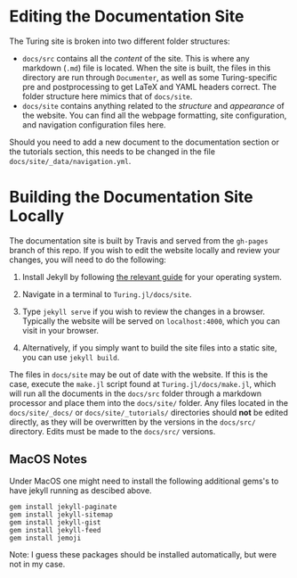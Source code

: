 # Editing the Documentation Site

The Turing site is broken into two different folder structures:

- `docs/src` contains all the _content_ of the site. This is where any markdown (`.md`) file is located. When the site is built, the files in this directory are run through `Documenter`, as well as some Turing-specific pre and postprocessing to get LaTeX and YAML headers correct. The folder structure here mimics that of `docs/site`.
- `docs/site` contains anything related to the _structure_ and _appearance_ of the website. You can find all the webpage formatting, site configuration, and navigation configuration files here.

Should you need to add a new document to the documentation section or the tutorials section, this needs to be changed in the file `docs/site/_data/navigation.yml`.

# Building the Documentation Site Locally

The documentation site is built by Travis and served from the `gh-pages` branch of this repo. If you wish to edit the website
locally and review your changes, you will need to do the following:

1. Install Jekyll by following [the relevant guide](https://jekyllrb.com/docs/installation/) for your operating system.

2. Navigate in a terminal to `Turing.jl/docs/site`.

3. Type `jekyll serve` if you wish to review the changes in a browser. Typically the website will be served on `localhost:4000`,
which you can visit in your browser.

4. Alternatively, if you simply want to build the site files into a static site, you can use `jekyll build`.

The files in `docs/site` may be out of date with the website. If this is the case, execute the `make.jl` script found
at `Turing.jl/docs/make.jl`, which will run all the documents in the `docs/src` folder through a markdown processor and place
them into the `docs/site/` folder. Any files located in the `docs/site/_docs/` or `docs/site/_tutorials/` directories
should **not** be edited directly, as they will be overwritten by the versions in the `docs/src/` directory. Edits must
be made to the `docs/src/` versions.

## MacOS Notes
Under MacOS one might need to install the following additional gems's to have jekyll running as descibed above.

```
gem install jekyll-paginate
gem install jekyll-sitemap
gem install jekyll-gist
gem install jekyll-feed
gem install jemoji
```

Note: I guess these packages should be installed automatically, but were not in my case.

